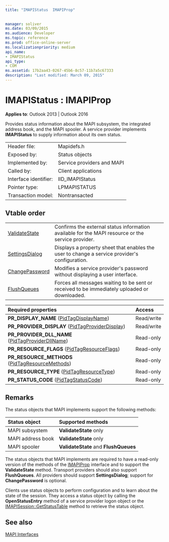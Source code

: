 ```yaml
---
title: "IMAPIStatus  IMAPIProp"
 
 
manager: soliver
ms.date: 03/09/2015
ms.audience: Developer
ms.topic: reference
ms.prod: office-online-server
ms.localizationpriority: medium
api_name:
- IMAPIStatus
api_type:
- COM
ms.assetid: 17b2aa43-0267-45b6-8c57-11b7a5c67333
description: "Last modified: March 09, 2015"
---
```


# IMAPIStatus : IMAPIProp

  
  
**Applies to**: Outlook 2013 | Outlook 2016 
  
Provides status information about the MAPI subsystem, the integrated address book, and the MAPI spooler. A service provider implements **IMAPIStatus** to supply information about its own status. 
  
|||
|:-----|:-----|
|Header file:  <br/> |Mapidefs.h  <br/> |
|Exposed by:  <br/> |Status objects  <br/> |
|Implemented by:  <br/> |Service providers and MAPI  <br/> |
|Called by:  <br/> |Client applications  <br/> |
|Interface identifier:  <br/> |IID_IMAPIStatus  <br/> |
|Pointer type:  <br/> |LPMAPISTATUS  <br/> |
|Transaction model:  <br/> |Nontransacted  <br/> |
   
## Vtable order

|||
|:-----|:-----|
|[ValidateState](imapistatus-validatestate.md) <br/> |Confirms the external status information available for the MAPI resource or the service provider.  <br/> |
|[SettingsDialog](imapistatus-settingsdialog.md) <br/> |Displays a property sheet that enables the user to change a service provider's configuration.  <br/> |
|[ChangePassword](imapistatus-changepassword.md) <br/> |Modifies a service provider's password without displaying a user interface.  <br/> |
|[FlushQueues](imapistatus-flushqueues.md) <br/> |Forces all messages waiting to be sent or received to be immediately uploaded or downloaded.  <br/> |
   
|**Required properties**|**Access**|
|:-----|:-----|
|**PR_DISPLAY_NAME** ([PidTagDisplayName](pidtagdisplayname-canonical-property.md))  <br/> |Read/write  <br/> |
|**PR_PROVIDER_DISPLAY** ([PidTagProviderDisplay](pidtagproviderdisplay-canonical-property.md))  <br/> |Read/write  <br/> |
|**PR_PROVIDER_DLL_NAME** ([PidTagProviderDllName](pidtagproviderdllname-canonical-property.md))  <br/> |Read-only  <br/> |
|**PR_RESOURCE_FLAGS** ([PidTagResourceFlags](pidtagresourceflags-canonical-property.md))  <br/> |Read-only  <br/> |
|**PR_RESOURCE_METHODS** ([PidTagResourceMethods](pidtagresourcemethods-canonical-property.md))  <br/> |Read-only  <br/> |
|**PR_RESOURCE_TYPE** ([PidTagResourceType](pidtagresourcetype-canonical-property.md))  <br/> |Read-only  <br/> |
|**PR_STATUS_CODE** ([PidTagStatusCode](pidtagstatuscode-canonical-property.md))  <br/> |Read-only  <br/> |
   
## Remarks

The status objects that MAPI implements support the following methods:
  
|**Status object**|**Supported methods**|
|:-----|:-----|
|MAPI subsystem  <br/> |**ValidateState** only  <br/> |
|MAPI address book  <br/> |**ValidateState** only  <br/> |
|MAPI spooler  <br/> |**ValidateState** and **FlushQueues** <br/> |
   
The status objects that MAPI implements are required to have a read-only version of the methods of the [IMAPIProp](imapipropiunknown.md) interface and to support the **ValidateState** method. Transport providers should also support **FlushQueues**. All providers should support **SettingsDialog**; support for **ChangePassword** is optional. 
  
Clients use status objects to perform configuration and to learn about the state of the session. They access a status object by calling the **OpenStatusEntry** method of a service provider logon object or the [IMAPISession::GetStatusTable](imapisession-getstatustable.md) method to retrieve the status object. 
  
## See also



[MAPI Interfaces](mapi-interfaces.md)

